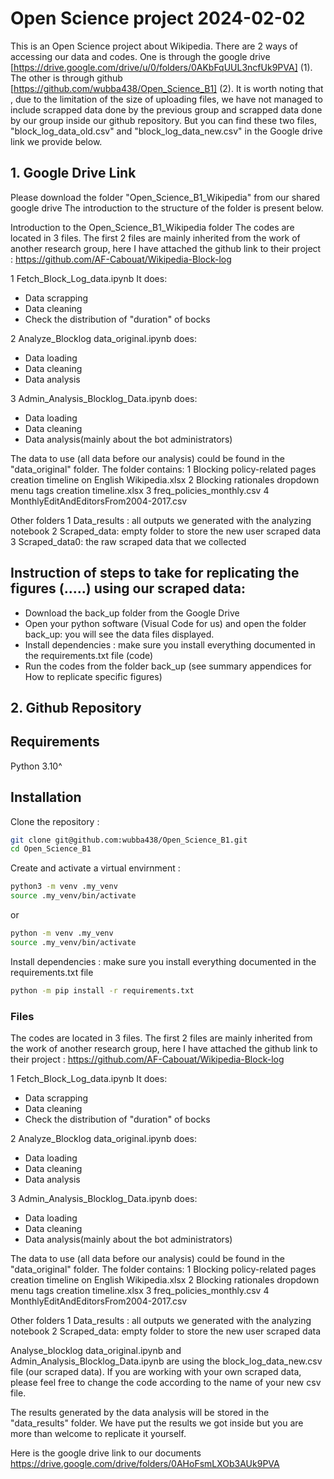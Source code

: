 # Open Science project 2024-02-02
This is an Open Science project about Wikipedia. 
There are 2 ways of accessing our data and codes. One is through the google drive [https://drive.google.com/drive/u/0/folders/0AKbFqUUL3ncfUk9PVA] (1). The other is through github [https://github.com/wubba438/Open_Science_B1] (2).
It is worth noting that , due to the limitation of the size of uploading files, we have not managed to include scrapped data done by the previous group and scrapped data done by our group inside our github repository.
But you can find these two files, "block_log_data_old.csv" and "block_log_data_new.csv" in the Google drive link we provide below.

## 1. Google Drive Link
Please download the folder "Open_Science_B1_Wikipedia" from our shared google drive
The introduction to the structure of the folder is present below. 

Introduction to the Open_Science_B1_Wikipedia folder
The codes are located in 3 files. The first 2 files are mainly inherited from the work of another research group, here I have attached the github link to their project : https://github.com/AF-Cabouat/Wikipedia-Block-log

1 Fetch_Block_Log_data.ipynb It does:
- Data scrapping
- Data cleaning
- Check the distribution of "duration" of bocks

2 Analyze_Blocklog data_original.ipynb does:
- Data loading
- Data cleaning
- Data analysis

3 Admin_Analysis_Blocklog_Data.ipynb does:
- Data loading
- Data cleaning
- Data analysis(mainly about the bot administrators)

The data to use (all data before our analysis) could be found in the "data_original" folder. The folder contains:
1 Blocking policy-related pages creation timeline on English Wikipedia.xlsx
2 Blocking rationales dropdown menu tags creation timeline.xlsx
3 freq_policies_monthly.csv
4 MonthlyEditAndEditorsFrom2004-2017.csv

Other folders
1 Data_results : all outputs we generated with the analyzing notebook
2 Scraped_data: empty folder to store the new user scraped data
3 Scraped_data0: the raw scraped data that we collected

## Instruction of steps to take for replicating the figures (.....) using our scraped  data:
- Download the back_up folder from the Google Drive
- Open your python software (Visual Code for us) and open the folder back_up: you will see the data files displayed.
- Install dependencies : make sure you install everything documented in the requirements.txt file (code)
- Run the codes from the folder back_up (see summary appendices for How to replicate specific figures)


## 2. Github Repository

## Requirements

Python 3.10^

## Installation
Clone the repository :

```bash
git clone git@github.com:wubba438/Open_Science_B1.git
cd Open_Science_B1
```

Create and activate a virtual envirnment :

```bash
python3 -m venv .my_venv
source .my_venv/bin/activate
```
or

```bash
python -m venv .my_venv
source .my_venv/bin/activate
```

Install dependencies :
make sure you install everything documented in the requirements.txt file

```bash
python -m pip install -r requirements.txt
```


### Files
The codes are located in 3 files. The first 2 files are mainly inherited from the work of another research group, here I have attached the github link to their project : https://github.com/AF-Cabouat/Wikipedia-Block-log

1 Fetch_Block_Log_data.ipynb It does:
- Data scrapping
- Data cleaning
- Check the distribution of "duration" of bocks

2 Analyze_Blocklog data_original.ipynb does:
- Data loading
- Data cleaning
- Data analysis

3 Admin_Analysis_Blocklog_Data.ipynb does:
- Data loading
- Data cleaning
- Data analysis(mainly about the bot administrators)

The data to use (all data before our analysis) could be found in the "data_original" folder. The folder contains:
1 Blocking policy-related pages creation timeline on English Wikipedia.xlsx
2 Blocking rationales dropdown menu tags creation timeline.xlsx
3 freq_policies_monthly.csv
4 MonthlyEditAndEditorsFrom2004-2017.csv

Other folders
1 Data_results : all outputs we generated with the analyzing notebook
2 Scraped_data: empty folder to store the new user scraped data


Analyse_blocklog data_original.ipynb and Admin_Analysis_Blocklog_Data.ipynb are using the block_log_data_new.csv file (our scraped data). If you are working with your own scraped data, please feel free to change the code according to the name of your new csv file.

The results generated by the data analysis will be stored in the "data_results" folder. We have put the results we got inside but you are more than welcome to replicate it yourself.


Here is the google drive link to our documents
https://drive.google.com/drive/folders/0AHoFsmLXOb3AUk9PVA
